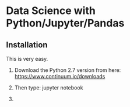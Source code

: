 # Data Science with Python/Jupyter/Pandas

## Installation

This is very easy.
1. Download the Python 2.7 version from here: https://www.continuum.io/downloads
2. Then type:
    jupyter notebook
    
3. 
